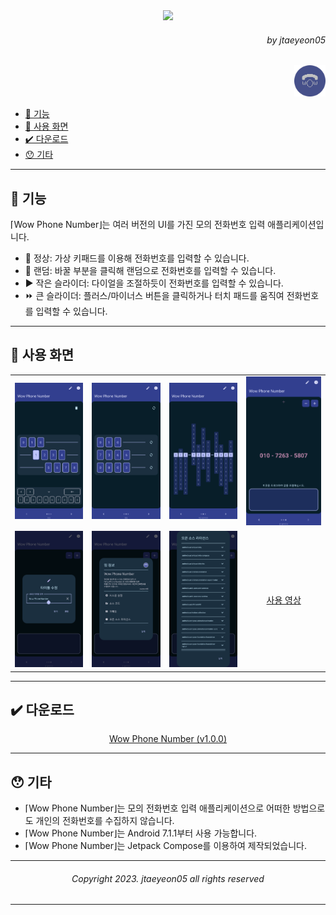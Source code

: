 <div align=center>
    <img src="https://capsule-render.vercel.app/api?type=waving&height=280&fontSize=70&fontAlignY=40&descAlignY=60&color=gradient&customColorList=3,4&animation=scaleIn&text=Wow%20Phone%20Number&desc=당신을%20킹받게%20할%20수%20있는%20전화번호%20입력%20UI"/>
</div>
<div align=right>
    <h6>
        by jtaeyeon05
    </h6>
    <img 
        src="https://raw.githubusercontent.com/error0918/MiniProjects/main/WowPhoneNumber/icon.png" 
        width="50" 
        height="50" 
        title="Wow Phone Number"/>
</div>

- [👀 기능](https://github.com/error0918/MiniProjects/tree/main/WowPhoneNumber#-기능)
- [📱️ ️사용 화면](https://github.com/error0918/MiniProjects/tree/main/WowPhoneNumber#-사용%20화면)
- [✔️ 다운로드](https://github.com/error0918/MiniProjects/tree/main/WowPhoneNumber#-다운로드)
- [😯 기타](https://github.com/error0918/MiniProjects/tree/main/WowPhoneNumber#-기타)

---

## 👀 기능

⌈Wow Phone Number⌋는 여러 버전의 UI를 가진 모의 전화번호 입력 애플리케이션입니다. <br/>
- 🥸 정상: 가상 키패드를 이용해 전화번호를 입력할 수 있습니다.
- 🎲 랜덤: 바꿀 부분을 클릭해 랜덤으로 전화번호를 입력할 수 있습니다.
- ▶️ 작은 슬라이더: 다이얼을 조절하듯이 전화번호를 입력할 수 있습니다.
- ⏩ 큰 슬라이더: 플러스/마이너스 버튼을 클릭하거나 터치 패드를 움직여 전화번호를 입력할 수 있습니다.

---

## 📱️ 사용 화면

<table>
    <tr>
        <td>
            <img src="https://raw.githubusercontent.com/error0918/MiniProjects/main/WowPhoneNumber/screenshots/Screenshot_Normal.png" title="Screenshot_Normal"/>
        </td>
        <td>
            <img src="https://raw.githubusercontent.com/error0918/MiniProjects/main/WowPhoneNumber/screenshots/Screenshot_Random.png" title="Screenshot_Random"/>
        </td>
        <td>
            <img src="https://raw.githubusercontent.com/error0918/MiniProjects/main/WowPhoneNumber/screenshots/Screenshot_SmallSlider.png" title="Screenshot_SmallSlider"/>
        </td>
        <td>
            <img src="https://raw.githubusercontent.com/error0918/MiniProjects/main/WowPhoneNumber/screenshots/Screenshot_BigSlider.png" title="Screenshot_BigSlider"/>
        </td>
    </tr>
    <tr>
        <td>
            <img src="https://raw.githubusercontent.com/error0918/MiniProjects/main/WowPhoneNumber/screenshots/Screenshot_EditTitle.png" title="Screenshot_EditTitle"/>
        </td>
        <td>
            <img src="https://raw.githubusercontent.com/error0918/MiniProjects/main/WowPhoneNumber/screenshots/Screenshot_AppInfo.png" title="Screenshot_AppInfo"/>
        </td>
        <td>
            <img src="https://raw.githubusercontent.com/error0918/MiniProjects/main/WowPhoneNumber/screenshots/Screenshot_License.png" title="Screenshot_License"/>
        </td>
        <td align=center>
            <a href="https://youtu.be/flTpZPcBokU">
                사용 영상
            </a>
        </td>
    </tr>
</table>

---

## ✔️ 다운로드

<div align=center>
    <a href="https://github.com/error0918/MiniProjects/raw/main/WowPhoneNumber/app/release/Wow%20Phone%20Number%20(v1.0.0).apk">
        Wow Phone Number (v1.0.0)
    </a>
</div>

---

## 😯 기타

- ⌈Wow Phone Number⌋는 모의 전화번호 입력 애플리케이션으로 어떠한 방법으로도 개인의 전화번호를 수집하지 않습니다.
- ⌈Wow Phone Number⌋는 Android 7.1.1부터 사용 가능합니다.
- ⌈Wow Phone Number⌋는 Jetpack Compose를 이용하여 제작되었습니다.

---

<div align=center>
    <h6>
        Copyright 2023. jtaeyeon05 all rights reserved
    </h6>
</div>

---